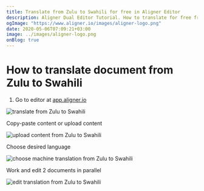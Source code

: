 ```yaml
---
title: Translate from Zulu to Swahili for free in Aligner Editor
description: Aligner Dual Editor Tutorial. How to translate for free from Zulu to Swahili. Aligner is multilingual document management platform. 
ogImage: "https://www.aligner.io/images/aligner-logo.png"
date: 2020-05-06T07:09:21+03:00
image: ../images/aligner-logo.png
onBlog: true
---
```


# How to translate document from Zulu to Swahili

1. Go to editor at [app.aligner.io](https://app.aligner.io "Aligner App web page")

![translate from Zulu to Swahili](../aligner-blank-editor.png "translate from Zulu to Swahili")

Copy-paste content or upload content

![upload content from Zulu to Swahili](../aligner-uploaded-document.png "upload content from Zulu to Swahili")

Choose desired language

![choose machine translation from Zulu to Swahili](../aligner-language-dropdown.png "choose machine translation from Zulu to Swahili")

Work and edit 2 documents in parallel

![edit translation from Zulu to Swahili](../aligner-double-sitded-editor.png "edit translation from Zulu to Swahili")

